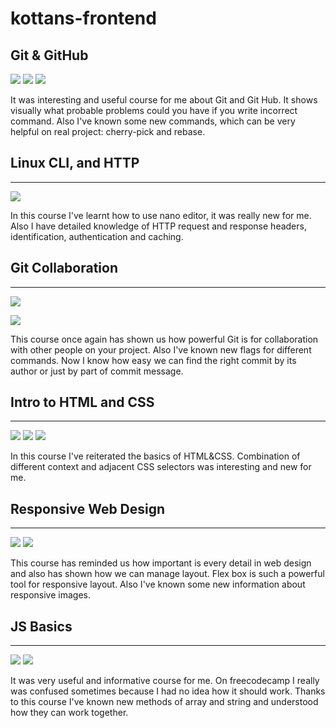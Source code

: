 # kottans-frontend

Git & GitHub
------ 

![](images/udacity.jpg)
![](images/try_github1.jpg)
![](images/try_github2.jpg)

It was interesting and useful course for me about Git and Git Hub. It shows visually what probable problems could you have if you write incorrect command. Also I've known some new commands, which can be very helpful on real project: cherry-pick and rebase.

## Linux CLI, and HTTP
------ 
![](task_linux_cli/cmd.jpg)

In this course I've learnt how to use nano editor, it was really new for me. Also I  have detailed knowledge of HTTP request and response headers, identification, authentication and caching. 

## Git Collaboration
------ 

![](task_git_collaboration/version_control.jpg)

![](task_git_collaboration/collaborate.jpg)

This course once again has shown us how powerful Git is for collaboration with other people on your project. Also I've known new flags for different commands. Now I know how easy we can find the right commit by its author or just by part of commit message.

## Intro to HTML and CSS
------

![](task_html_css_intro/html_css.jpg)
![](task_html_css_intro/html.jpg)
![](task_html_css_intro/css.jpg)

In this course I've reiterated the basics of HTML&CSS. Combination of different сontext and adjacent СSS selectors was interesting and new for me.

## Responsive Web Design
------

![](task_responsive_web_design/resp_web.jpg)
![](task_responsive_web_design/flex_froggy.jpg)

This course has reminded us how important is every detail in web design and also  has shown how we can manage layout.  Flex box is such a powerful tool for responsive layout. Also I've known some new information about responsive images.

## JS Basics
------

![](task_js_basics/js_intro.jpg)
![](task_js_basics/freecodecamp_js.jpg)

It was very useful and informative course for me. On freecodecamp I really was confused sometimes because I had no idea how it should work. Thanks to this course I've known new methods of array and string and understood how they can work together.
